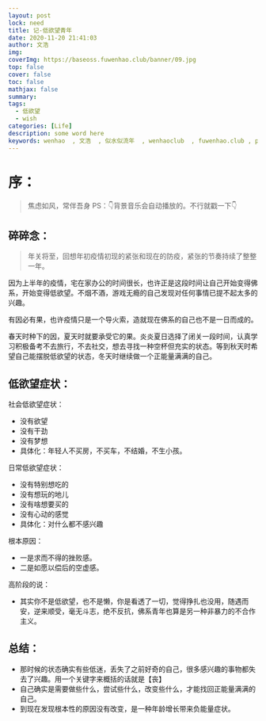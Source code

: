 ```yaml
---
layout: post
lock: need
title: 记-低欲望青年
date: 2020-11-20 21:41:03
author: 文浩
img:
coverImg: https://baseoss.fuwenhao.club/banner/09.jpg
top: false
cover: false
toc: false
mathjax: false
summary:
tags:
  - 低欲望
  - wish
categories: [Life]
description: some word here
keywords: wenhao  , 文浩  , 似水似流年  , wenhaoclub  , fuwenhao.club , plus.fuwenhao.club  ,文浩的博客 , 似水似流年的博客
---
```

# 序：
> 焦虑如风，常伴吾身
> PS：👇背景音乐会自动播放的。不行就戳一下👇
<link rel="stylesheet" href="https://cdn.jsdelivr.net/gh/wenhaoclub/blog-assets/files/js/css/APlayer.min.css">
<script src="https://cdn.jsdelivr.net/gh/wenhaoclub/blog-assets/files/js/APlayer.min.js"></script>
<script src="https://cdn.jsdelivr.net/npm/meting@1.1.0/dist/Meting.min.js"></script>
<div class="aplayer" data-id="22707008" data-server="netease" data-type="song" data-mode="single" data-autoplay="true"></div>


## 碎碎念：
> 年关将至，回想年初疫情初现的紧张和现在的防疫，紧张的节奏持续了整整一年。

因为上半年的疫情，宅在家办公的时间很长，也许正是这段时间让自己开始变得佛系，开始变得低欲望。不烟不酒，游戏无瘾的自己发现对任何事情已提不起太多的兴趣。

有因必有果，也许疫情只是一个导火索，造就现在佛系的自己也不是一日而成的。

春天时种下的因，夏天时就要承受它的果。炎炎夏日选择了闭关一段时间，认真学习积极备考不去旅行，不去社交，想去寻找一种空杯但充实的状态。等到秋天时希望自己能摆脱低欲望的状态，冬天时继续做一个正能量满满的自己。

## 低欲望症状：

社会低欲望症状：
- 没有欲望
- 没有干劲
- 没有梦想
- 具体化：年轻人不买房，不买车，不结婚，不生小孩。

日常低欲望症状：
- 没有特别想吃的
- 没有想玩的地儿
- 没有啥想要买的
- 没有心动的感觉
- 具体化：对什么都不感兴趣

根本原因：
- 一是求而不得的挫败感。
- 二是如愿以偿后的空虚感。

高阶段的说：
- 其实你不是低欲望，也不是懒，你是看透了一切，觉得挣扎也没用，随遇而安，逆来顺受，毫无斗志，绝不反抗，佛系青年也算是另一种非暴力的不合作主义。

## 总结：
- 那时候的状态确实有些低迷，丢失了之前好奇的自己，很多感兴趣的事物都失去了兴趣。用一个关键字来概括的话就是【丧】
- 自己确实是需要做些什么，尝试些什么，改变些什么，才能找回正能量满满的自己。
- 到现在发现根本性的原因没有改变，是一种年龄增长带来负能量症状。

